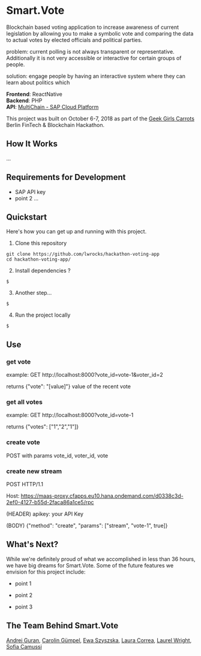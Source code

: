 # Smart.Vote
Blockchain based voting application to increase awareness of current legislation by allowing you to make a symbolic vote and comparing the data to actual votes by elected officials and political parties.

<!-- Image? -->

problem: current polling is not always transparent or representative. Additionally it is not very accessible or interactive for certain groups of people.

solution: engage people by having an interactive system where they can learn about politics which

<!-- Image? -->

**Frontend**: ReactNative <br>
**Backend**: PHP <br>
**API**: [MultiChain - SAP Cloud Platform](https://cloudplatform.sap.com/capabilities/product-info.MultiChain-on-SAP-Cloud-Platform.c091cbd8-bb96-447a-81ca-5f5555996b02.html)


This project was built on October 6-7, 2018 as part of the [Geek Girls Carrots](http://www.hacklikeagirl.co/) Berlin FinTech & Blockchain Hackathon.

## How It Works
... 

<!-- Image? -->

## Requirements for Development
* SAP API key
* point 2 ...

## Quickstart
Here's how you can get up and running with this project.

1. Clone this repository
```
git clone https://github.com/lwrocks/hackathon-voting-app
cd hackathon-voting-app/
```
2. Install dependencies ?
```
$
```

3. Another step...
```
$
```

4. Run the project locally
```
$
```

## Use
### get vote
example:
GET http://localhost:8000?vote_id=vote-1&voter_id=2

returns {"vote": "[value]"}  value of the recent vote

### get all votes
example:
GET http://localhost:8000?vote_id=vote-1

returns {"votes": ["1","2","1"]}

### create vote
POST with params vote_id, voter_id, vote

### create new stream
POST  HTTP/1.1

Host: https://maas-proxy.cfapps.eu10.hana.ondemand.com/d0338c3d-2ef0-4127-b55d-2faca86a1ce5/rpc

(HEADER) apikey: your API Key

(BODY) {"method": "create", "params": ["stream", "vote-1", true]}


## What's Next?
While we're definitely proud of what we accomplished in less than 36 hours, we have big dreams for Smart.Vote. Some of the future features we envision for this project include:

* point 1

* point 2

* point 3


## The Team Behind Smart.Vote
[Andrej Guran](https://github.com/andrejguran), 
[Carolin Gümpel](https://github.com/https://github.com/gluecksbaerchi),
[Ewa Szyszska](https://github.com/EwaSzyszka), 
[Laura Correa](https://github.com/lcorr8), 
[Laurel Wright](https://github.com/lwrocks), 
[Sofia Camussi](https://github.com/sofiacamussi)